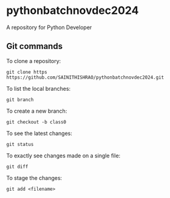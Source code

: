 # pythonbatchnovdec2024
A repository for Python Developer


##  Git commands

To clone a repository:

    git clone https https://github.com/SAINITHISHRAO/pythonbatchnovdec2024.git

To list the local branches:

    git branch

To create a new branch:

    git checkout -b class0 

To see the latest changes:

    git status

To exactly see changes made on a single file:

    git diff

To stage the changes:

    git add <filename>